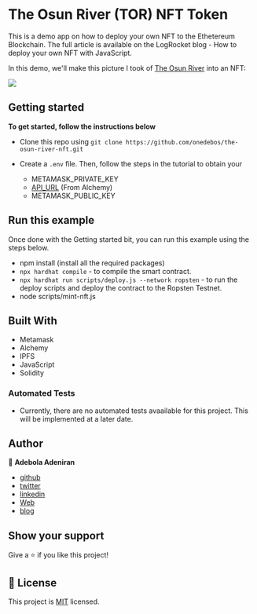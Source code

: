 # The Osun River (TOR) NFT Token

This is a demo app on how to deploy your own NFT to the Ethetereum Blockchain. The full article is available on the LogRocket blog - How to deploy your own NFT with JavaScript.

In this demo, we'll make this picture I took of [The Osun River](https://en.wikipedia.org/wiki/Osun_river) into an NFT:

![](https://ipfs.io/ipfs/Qmf1r8igsCAFTFjrQrK7jk6uD6YKVYo5dGu7cvm9TmPhJV)

## Getting started
**To get started, follow the instructions below**

- Clone this repo using `git clone https://github.com/onedebos/the-osun-river-nft.git`

- Create a `.env` file. Then, follow the steps in the tutorial to obtain your
    - METAMASK_PRIVATE_KEY
    - [API_URL](https://alchemyapi.io) (From Alchemy)
    - METAMASK_PUBLIC_KEY

## Run this example
Once done with the Getting started bit, you can run this example using the steps below.
- npm install (install all the required packages)
- `npx hardhat compile` - to compile the smart contract.
- `npx hardhat run scripts/deploy.js --network ropsten` -  to run the deploy scripts and deploy the contract to the Ropsten Testnet.
- node scripts/mint-nft.js

## Built With

- Metamask
- Alchemy
- IPFS
- JavaScript
- Solidity

### Automated Tests

- Currently, there are no automated tests avaailable for this project. This will be implemented at a later date.

## Author
👤 **Adebola Adeniran**

- [github](https://github.com/onedebos)
- [twitter](https://twitter.com/debosthefirst)
- [linkedin](https://www.linkedin.com/in/adebola-niran/)
- [Web](https://adebola.dev)
- [blog](https://blog.adebola.dev)

## Show your support

Give a ⭐️ if you like this project!

## 📝 License

This project is [MIT](lic.url) licensed.